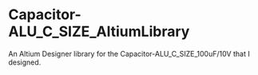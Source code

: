 # Capacitor-ALU_C_SIZE_AltiumLibrary
An Altium Designer library for the Capacitor-ALU_C_SIZE_100uF/10V that I designed.
